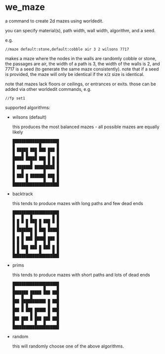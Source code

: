 # we_maze

a command to create 2d mazes using worldedit.

you can specify material(s), path width, wall width, algorithm, and a seed.

e.g.
```
//maze default:stone,default:cobble air 3 2 wilsons 7717
```

makes a maze where the nodes in the walls are randomly cobble or stone, the passages are air, the width of a path is
3, the width of the walls is 2, and 7717 is a seed (to generate the same maze consistently). note that if a seed is
provided, the maze will only be identical if the x/z size is identical.

note that mazes lack floors or ceilings, or entrances or exits. those can be added via other worldedit commands, e.g.
```
//fp set1
```

supported algorithms:

* wilsons (default)

  this produces the most balanced mazes - all possible mazes are equally likely

  ```
  █████████████████████
  █           █       █
  █ █████ ███ ███ ███ █
  █   █ █   █     █   █
  █████ █████ ███ █ █ █
  █       █     █ █ █ █
  █ ███████ █████████ █
  █   █         █     █
  █ ███ █ ███████ ███ █
  █     █       █   █ █
  █████████████████████
  ```

* backtrack

  this tends to produce mazes with long paths and few dead ends

  ```
  █████████████████████
  █   █   █         █ █
  █ █ █ █ ███ █ ███ █ █
  █ █   █   █ █   █   █
  █ ███████ █ ███ █████
  █   █   █ █   █     █
  █ █ █ ███ █████ ███ █
  █ █ █     █   █ █   █
  █ █ ███ ███ █ ███ █ █
  █ █   █     █     █ █
  █████████████████████
  ```

* prims

  this tends to produce mazes with short paths and lots of dead ends

  ```
  █████████████████████
  █             █     █
  ███████ █████ ███ ███
  █   █   █           █
  ███ ███████████ █ ███
  █   █ █         █   █
  ███ █ ███ █████ █ ███
  █       █ █     █   █
  ███ ███ █ ███ ███ ███
  █   █     █   █     █
  █████████████████████
  ```

* random

  this will randomly choose one of the above algorithms.
